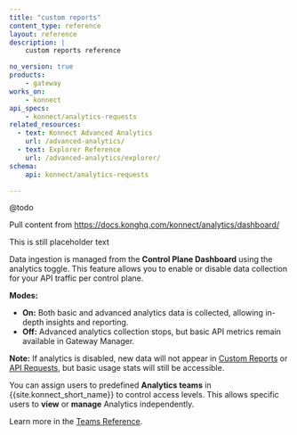 ```yaml
---
title: "custom reports"
content_type: reference
layout: reference
description: | 
    custom reports reference

no_version: true
products:
    - gateway
works_on:
    - konnect
api_specs:
    - konnect/analytics-requests
related_resources:
  - text: Konnect Advanced Analytics
    url: /advanced-analytics/
  - text: Explorer Reference
    url: /advanced-analytics/explorer/
schema:
    api: konnect/analytics-requests

---
```

@todo

Pull content from https://docs.konghq.com/konnect/analytics/dashboard/


This is still placeholder text


Data ingestion is managed from the **Control Plane Dashboard** using the analytics toggle. 
This feature allows you to enable or disable data collection for your API traffic per control plane.

**Modes:**
- **On:** Both basic and advanced analytics data is collected, allowing in-depth insights and reporting.
- **Off:** Advanced analytics collection stops, but basic API metrics remain available in Gateway Manager.

**Note:** If analytics is disabled, new data will not appear in [Custom Reports](/konnect/analytics/custom-reports/) 
or [API Requests](/konnect/analytics/api-requests/), but basic usage stats will still be accessible.


You can assign users to predefined **Analytics teams** in {{site.konnect_short_name}} to control access levels. 
This allows specific users to **view** or **manage** Analytics independently.

Learn more in the [Teams Reference](/konnect-platform/teams-and-roles/).